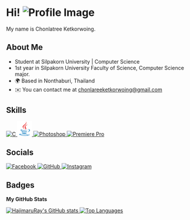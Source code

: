 # Hi! ![Profile Image](https://user-images.githubusercontent.com/18350557/176309783-0785949b-9127-417c-8b55-ab5a4333674e.gif)

My name is Chonlatree Ketkorwoing.

## About Me

- Student at Silpakorn University | Computer Science
- 1st year in Silpakorn University Faculty of Science, Computer Science major.
- 🌍 Based in Nonthaburi, Thailand
- ✉️ You can contact me at [chonlareeketkorwoing@gmail.com](mailto:chonlareeketkorwoing@gmail.com)

## Skills

<p align="left">
    <a href="https://docs.microsoft.com/en-us/cpp/?view=msvc-170" target="_blank" rel="noreferrer">
        <img src="https://raw.githubusercontent.com/danielcranney/readme-generator/main/public/icons/skills/c-colored.svg" width="36" height="36" alt="C" />
    </a>
    <a href="https://www.java.com" target="_blank" rel="noreferrer">
        <img src="https://raw.githubusercontent.com/devicons/devicon/master/icons/java/java-original.svg" alt="Java" width="40" height="40"/>
    </a>
    <a href="https://www.adobe.com/uk/products/photoshop.html" target="_blank" rel="noreferrer">
        <img src="https://raw.githubusercontent.com/danielcranney/readme-generator/main/public/icons/skills/photoshop-colored.svg" width="36" height="36" alt="Photoshop" />
    </a>
    <a href="https://www.adobe.com/uk/products/premiere.html" target="_blank" rel="noreferrer">
        <img src="https://raw.githubusercontent.com/danielcranney/readme-generator/main/public/icons/skills/premierepro-colored.svg" width="36" height="36" alt="Premiere Pro" />
    </a>
</p>

## Socials

<p align="left">
    <a href="https://www.facebook.com/hajimaruray.n" target="_blank" rel="noreferrer">
        <img src="https://raw.githubusercontent.com/danielcranney/readme-generator/main/public/icons/socials/facebook.svg" width="32" height="32" alt="Facebook" />
    </a>
    <a href="https://www.github.com/HajimaruRay" target="_blank" rel="noreferrer">
        <img src="https://raw.githubusercontent.com/danielcranney/readme-generator/main/public/icons/socials/github.svg" width="32" height="32" alt="GitHub" />
    </a>
    <a href="http://www.instagram.com/hajimaruray.n" target="_blank" rel="noreferrer">
        <img src="https://raw.githubusercontent.com/danielcranney/readme-generator/main/public/icons/socials/instagram.svg" width="32" height="32" alt="Instagram" />
    </a>
</p>

## Badges

**My GitHub Stats**

<a href="http://www.github.com/HajimaruRay">
    <img src="https://github-readme-stats.vercel.app/api?username=HajimaruRay&show_icons=true&hide=&count_private=true&title_color=0891b2&text_color=ffffff&icon_color=0891b2&bg_color=1c1917&hide_border=true&show_icons=true" alt="HajimaruRay's GitHub stats" />
</a>

<a href="https://github.com/HajimaruRay" align="left">
    <img src="https://github-readme-stats.vercel.app/api/top-langs/?username=HajimaruRay&langs_count=10&title_color=0891b2&text_color=ffffff&icon_color=0891b2&bg_color=1c1917&hide_border=true&locale=en&custom_title=Top%20Languages" alt="Top Languages" />
</a>
